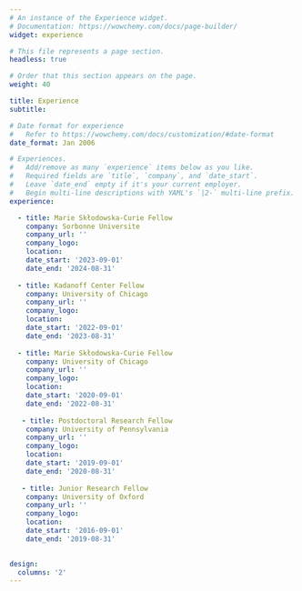 ```yaml
---
# An instance of the Experience widget.
# Documentation: https://wowchemy.com/docs/page-builder/
widget: experience

# This file represents a page section.
headless: true

# Order that this section appears on the page.
weight: 40

title: Experience
subtitle:

# Date format for experience
#   Refer to https://wowchemy.com/docs/customization/#date-format
date_format: Jan 2006

# Experiences.
#   Add/remove as many `experience` items below as you like.
#   Required fields are `title`, `company`, and `date_start`.
#   Leave `date_end` empty if it's your current employer.
#   Begin multi-line descriptions with YAML's `|2-` multi-line prefix.
experience:

  - title: Marie Skłodowska-Curie Fellow
    company: Sorbonne Universite
    company_url: ''
    company_logo: 
    location: 
    date_start: '2023-09-01'
    date_end: '2024-08-31'
    
  - title: Kadanoff Center Fellow
    company: University of Chicago
    company_url: ''
    company_logo: 
    location: 
    date_start: '2022-09-01'
    date_end: '2023-08-31'
    
  - title: Marie Skłodowska-Curie Fellow
    company: University of Chicago
    company_url: ''
    company_logo: 
    location: 
    date_start: '2020-09-01'
    date_end: '2022-08-31'
    
   - title: Postdoctoral Research Fellow
    company: University of Pennsylvania
    company_url: ''
    company_logo: 
    location: 
    date_start: '2019-09-01'
    date_end: '2020-08-31'
    
   - title: Junior Research Fellow
    company: University of Oxford
    company_url: ''
    company_logo: 
    location: 
    date_start: '2016-09-01'
    date_end: '2019-08-31'
      

design:
  columns: '2'
---
```


